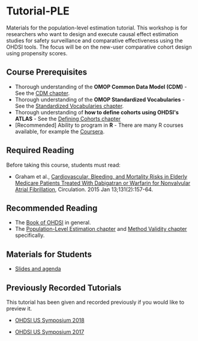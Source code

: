 Tutorial-PLE
============

Materials for the population-level estimation tutorial. This workshop is for researchers who want to design and execute causal effect estimation studies for safety surveillance and comparative effectiveness using the OHDSI tools. The focus will be on the new-user comparative cohort design using propensity scores.

## Course Prerequisites

- Thorough understanding of the **OMOP Common Data Model (CDM)** - See the [CDM chapter](https://ohdsi.github.io/TheBookOfOhdsi/CommonDataModel.html).
- Thorough understanding of the **OMOP Standardized Vocabularies** - See the [Standardized Vocabularies chapter](https://ohdsi.github.io/TheBookOfOhdsi/StandardizedVocabularies.html).
- Thorough understanding of **how to define cohorts using OHDSI's ATLAS** - See the [Defining Cohorts chapter](https://ohdsi.github.io/TheBookOfOhdsi/Cohorts.html)
- [Recommended] Ability to program in **R** - There are many R courses available, for example the [Coursera](https://www.coursera.org/learn/r-programming).

## Required Reading

Before taking this course, students must read:

- Graham et al., [Cardiovascular, Bleeding, and Mortality Risks in Elderly Medicare Patients Treated With Dabigatran or Warfarin for Nonvalvular Atrial Fibrillation](https://doi.org/10.1161/CIRCULATIONAHA.114.012061), Circulation. 2015 Jan 13;131(2):157-64. 

## Recommended Reading

- The [Book of OHDSI](http://book.ohdsi.org) in general.
- The [Population-Level Estimation chapter](https://ohdsi.github.io/TheBookOfOhdsi/PopulationLevelEstimation.html) and [Method Validity chapter](https://ohdsi.github.io/TheBookOfOhdsi/MethodValidity.html) specifically.

## Materials for Students

- [Slides and agenda](materials)

## Previously Recorded Tutorials

This tutorial has been given and recorded previously if you would like to preview it.

- [OHDSI US Symposium 2018](https://www.ohdsi.org/past-events/population-level-estimation/)

- [OHDSI US Symposium 2017](https://www.ohdsi.org/past-events/2017-tutorials-population-level-estimation/)

